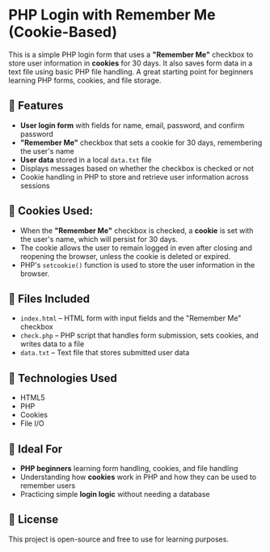 # PHP Login with Remember Me (Cookie-Based)
 
This is a simple PHP login form that uses a **"Remember Me"** checkbox to store user information in **cookies** for 30 days. It also saves form data in a text file using basic PHP file handling. A great starting point for beginners learning PHP forms, cookies, and file storage.

## 🔧 Features
- **User login form** with fields for name, email, password, and confirm password
- **"Remember Me"** checkbox that sets a cookie for 30 days, remembering the user's name
- **User data** stored in a local `data.txt` file
- Displays messages based on whether the checkbox is checked or not
- Cookie handling in PHP to store and retrieve user information across sessions
 
## 🍪 Cookies Used:
- When the **"Remember Me"** checkbox is checked, a **cookie** is set with the user's name, which will persist for 30 days.
- The cookie allows the user to remain logged in even after closing and reopening the browser, unless the cookie is deleted or expired.
- PHP's `setcookie()` function is used to store the user information in the browser.

## 📁 Files Included
- `index.html` – HTML form with input fields and the "Remember Me" checkbox
- `check.php` – PHP script that handles form submission, sets cookies, and writes data to a file
- `data.txt` – Text file that stores submitted user data

## 🚀 Technologies Used
- HTML5
- PHP
- Cookies
- File I/O

## 🧠 Ideal For
- **PHP beginners** learning form handling, cookies, and file handling
- Understanding how **cookies** work in PHP and how they can be used to remember users
- Practicing simple **login logic** without needing a database

## 📜 License
This project is open-source and free to use for learning purposes.
